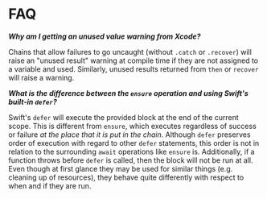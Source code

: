 # FAQ

***Why am I getting an unused value warning from Xcode?***

Chains that allow failures to go uncaught (without `.catch` or `.recover`) will raise an "unused result" warning at compile time if they are not assigned to a variable and used. Similarly, unused results returned from `then` or `recover` will raise a warning.

***What is the difference between the `ensure` operation and using Swift's built-in `defer`?***

Swift's `defer` will execute the provided block at the end of the current scope. This is different from `ensure`, which executes regardless of success or failure _at the place that it is put in the chain_. Although `defer` preserves order of execution with regard to other `defer` statements, this order is not in relation to the surrounding `await` operations like `ensure` is. Additionally, if a function throws before `defer` is called, then the block will not be run at all.  Even though at first glance they may be used for similar things (e.g. cleaning up of resources), they behave quite differently with respect to when and if they are run.
